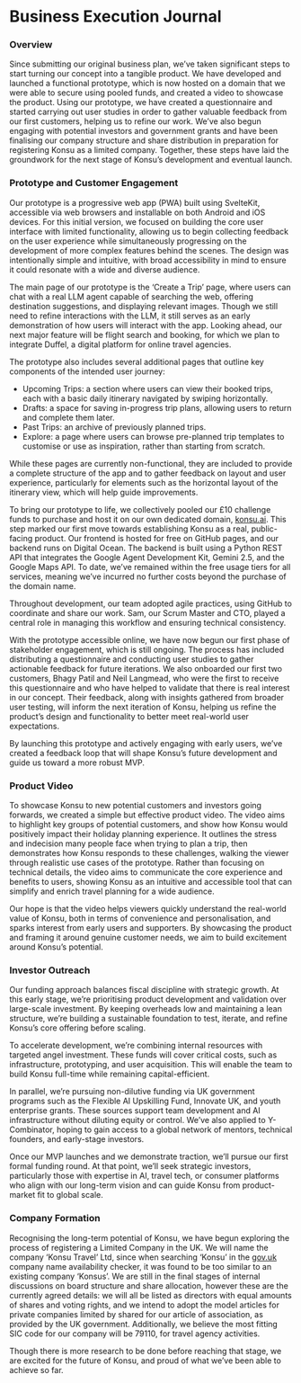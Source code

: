 # Business Execution Journal

### Overview

Since submitting our original business plan, we’ve taken significant steps to start turning our concept into a tangible product. We have developed and launched a functional prototype, which is now hosted on a domain that we were able to secure using pooled funds, and created a video to showcase the product. Using our prototype, we have created a questionnaire and started carrying out user studies in order to gather valuable feedback from our first customers, helping us to refine our work. We’ve also begun engaging with potential investors and government grants and have been finalising our company structure and share distribution in preparation for registering Konsu as a limited company. Together, these steps have laid the groundwork for the next stage of Konsu’s development and eventual launch.

### Prototype and Customer Engagement

Our prototype is a progressive web app (PWA) built using SvelteKit, accessible via web browsers and installable on both Android and iOS devices. For this initial version, we focused on building the core user interface with limited functionality, allowing us to begin collecting feedback on the user experience while simultaneously progressing on the development of more complex features behind the scenes. The design was intentionally simple and intuitive, with broad accessibility in mind to ensure it could resonate with a wide and diverse audience.

The main page of our prototype is the ‘Create a Trip’ page, where users can chat with a real LLM agent capable of searching the web, offering destination suggestions, and displaying relevant images. Though we still need to refine interactions with the LLM, it still serves as an early demonstration of how users will interact with the app. Looking ahead, our next major feature will be flight search and booking, for which we plan to integrate Duffel, a digital platform for online travel agencies.

The prototype also includes several additional pages that outline key components of the intended user journey:

- Upcoming Trips: a section where users can view their booked trips, each with a basic daily itinerary navigated by swiping horizontally.
- Drafts: a space for saving in-progress trip plans, allowing users to return and complete them later.
- Past Trips: an archive of previously planned trips.
- Explore: a page where users can browse pre-planned trip templates to customise or use as inspiration, rather than starting from scratch.

While these pages are currently non-functional, they are included to provide a complete structure of the app and to gather feedback on layout and user experience, particularly for elements such as the horizontal layout of the itinerary view, which will help guide improvements.

To bring our prototype to life, we collectively pooled our £10 challenge funds to purchase and host it on our own dedicated domain, [konsu.ai](http://www.konsu.ai/). This step marked our first move towards establishing Konsu as a real, public-facing product. Our frontend is hosted for free on GitHub pages, and our backend runs on Digital Ocean. The backend is built using a Python REST API that integrates the Google Agent Development Kit, Gemini 2.5, and the Google Maps API. To date, we’ve remained within the free usage tiers for all services, meaning we’ve incurred no further costs beyond the purchase of the domain name.

Throughout development, our team adopted agile practices, using GitHub to coordinate and share our work. Sam, our Scrum Master and CTO, played a central role in managing this workflow and ensuring technical consistency.

With the prototype accessible online, we have now begun our first phase of stakeholder engagement, which is still ongoing. The process has included distributing a questionnaire and conducting user studies to gather actionable feedback for future iterations. We also onboarded our first two customers, Bhagy Patil and Neil Langmead, who were the first to receive this questionnaire and who have helped to validate that there is real interest in our concept. Their feedback, along with insights gathered from broader user testing, will inform the next iteration of Konsu, helping us refine the product’s design and functionality to better meet real-world user expectations.

By launching this prototype and actively engaging with early users, we’ve created a feedback loop that will shape Konsu’s future development and guide us toward a more robust MVP.

### Product Video

To showcase Konsu to new potential customers and investors going forwards, we created a simple but effective product video. The video aims to highlight key groups of potential customers, and show how Konsu would positively impact their holiday planning experience. It outlines the stress and indecision many people face when trying to plan a trip, then demonstrates how Konsu responds to these challenges, walking the viewer through realistic use cases of the prototype. Rather than focusing on technical details, the video aims to communicate the core experience and benefits to users, showing Konsu as an intuitive and accessible tool that can simplify and enrich travel planning for a wide audience.

Our hope is that the video helps viewers quickly understand the real-world value of Konsu, both in terms of convenience and personalisation, and sparks interest from early users and supporters. By showcasing the product and framing it around genuine customer needs, we aim to build excitement around Konsu’s potential.

### Investor Outreach

Our funding approach balances fiscal discipline with strategic growth. At this early stage, we’re prioritising product development and validation over large-scale investment. By keeping overheads low and maintaining a lean structure, we’re building a sustainable foundation to test, iterate, and refine Konsu’s core offering before scaling.

To accelerate development, we’re combining internal resources with targeted angel investment. These funds will cover critical costs, such as infrastructure, prototyping, and user acquisition. This will enable the team to build Konsu full-time while remaining capital-efficient.

In parallel, we’re pursuing non-dilutive funding via UK government programs such as the Flexible AI Upskilling Fund, Innovate UK, and youth enterprise grants. These sources support team development and AI infrastructure without diluting equity or control. We’ve also applied to Y-Combinator, hoping to gain access to a global network of mentors, technical founders, and early-stage investors. 

Once our MVP launches and we demonstrate traction, we’ll pursue our first formal funding round. At that point, we’ll seek strategic investors, particularly those with expertise in AI, travel tech, or consumer platforms who align with our long-term vision and can guide Konsu from product-market fit to global scale.

### Company Formation

Recognising the long-term potential of Konsu, we have begun exploring the process of registering a Limited Company in the UK. We will name the company ‘Konsu Travel’ Ltd, since when searching ‘Konsu’ in the [gov.uk](http://gov.uk) company name availability checker, it was found to be too similar to an existing company ‘Konsus’. We are still in the final stages of internal discussions on board structure and share allocation, however these are the currently agreed details: we will all be listed as directors with equal amounts of shares and voting rights, and we intend to adopt the model articles for private companies limited by shared for our article of association, as provided by the UK government. Additionally, we believe the most fitting SIC code for our company will be 79110, for travel agency activities.

Though there is more research to be done before reaching that stage, we are excited for the future of Konsu, and proud of what we’ve been able to achieve so far.